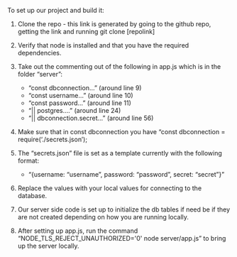 To set up our project and build it:
1. Clone the repo - this link is generated by going to the github repo, getting the link and running git clone [repolink]

2. Verify that node is installed and that you have the required dependencies.

3. Take out the commenting out of the following in app.js which is in the folder “server”:
    - “const dbconnection…” (around line 9)
    - “const username…” (around line 10)
    - “const password…” (around line 11)
    - “|| postgres....” (around line 24)
    - “|| dbconnection.secret…” (around line 56)

4. Make sure that in const dbconnection you have “const dbconnection = require(‘./secrets.json’);

5. The “secrets.json” file is set as a template currently with the following format:
    - “{username: “username”, password: “password”, secret: “secret”}”

6. Replace the values with your local values for connecting to the database.

7. Our server side code is set up to initialize the db tables if need be if they are not created depending on how you are running locally.

8. After setting up app.js, run the command “NODE_TLS_REJECT_UNAUTHORIZED='0' node server/app.js” to bring up the server locally.

